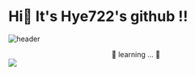 # Hi👋 It's Hye722's github !!

<!--
**hye722/hye722** is a ✨ _special_ ✨ repository because its `README.md` (this file) appears on your GitHub profile.

Here are some ideas to get you started:

- 🔭 I’m currently working on ...
- 🌱 I’m currently learning ...
- 👯 I’m looking to collaborate on ...
- 🤔 I’m looking for help with ...
- 💬 Ask me about ...
- 📫 How to reach me: ...
- 😄 Pronouns: ...
- ⚡ Fun fact: ...
🖥💻⚒🛠📑📄🗃🗂📁📒📚📖📍📌📎🖇❤‍🔥✔👋👋✌🫶👩‍💻🎓🥹☺😍🥰😊
✨🌟⚡💫☀🍀🌿🌱💐
-->

![header](https://capsule-render.vercel.app/api?type=waving&color=FEDAE7&height=300&section=header&text=✌˚◡˚✌५&fontSize=70&fontColor=FEADCA&animation=blink)

<div align="center">
🌱 learning ... 🌱
</div>


<img src="https://img.shields.io/badge/-white?style=for-the-badge&logo=c%2B%2B&logoColor=00599C&">

